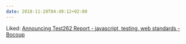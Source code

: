 ```yaml
---
date: 2018-11-28T04:49:12+02:00
---
```


Liked: [Announcing Test262 Report - javascript, testing, web standards - Bocoup](https://bocoup.com/blog/announcing-test262-report)
